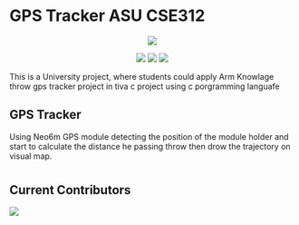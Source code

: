 
# GPS Tracker ASU CSE312

<p align="center">
    <img src="http://pngimg.com/uploads/gps/gps_PNG29.png">
</p>

</p>
<p align="center">
    <a href="https://github.com/MohamedRazzk/Micro_CSE312_ARM_GPS/graphs/contributors" alt="Contributors">
        <img src="https://img.shields.io/github/contributors/MohamedRazzk/Micro_CSE312_ARM_GPS" /></a>
    <a href="https://github.com/MohamedRazzk/Micro_CSE312_ARM_GPS/pulse" alt="Activity">
        <img src="https://img.shields.io/github/commit-activity/w/MohamedRazzk/Micro_CSE312_ARM_GPS"/></a>
    <a href="https://github.com/MohamedRazzk/Micro_CSE312_ARM_GPS" alt="C And Assemply">
        <img src="https://img.shields.io/pypi/pyversions/3"/></a>
    
</p>

This is a University project, where students could apply Arm Knowlage throw gps tracker project in tiva c project using c porgramming languafe 



## GPS Tracker
Using Neo6m GPS module detecting the position of the module holder and start to calculate the distance he passing throw then drow the trajectory on visual map.




#

## Current Contributors
<a href="https://github.com/MoAmrYehia/TMS/graphs/contributors">
    
  <img src="https://contributors-img.web.app/image?repo=MohamedRazzk/Micro_CSE312_ARM_GPS" />
</a>
